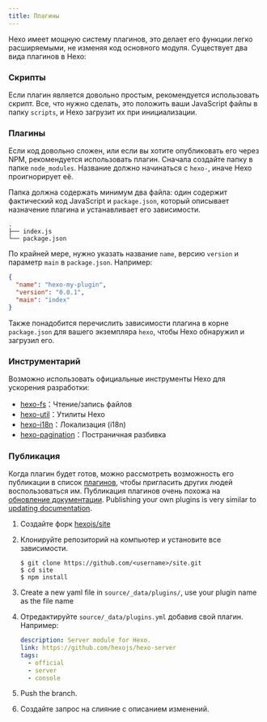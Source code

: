 ```yaml
---
title: Плагины
---
```


Hexo имеет мощную систему плагинов, это делает его функции легко расширяемыми, не изменяя код основного модуля. Существует два вида плагинов в Hexo:

### Скрипты

Если плагин является довольно простым, рекомендуется использовать скрипт. Все, что нужно сделать, это положить ваши JavaScript файлы в папку `scripts`, и Hexo загрузит их при инициализации.

### Плагины

Если код довольно сложен, или если вы хотите опубликовать его через NPM, рекомендуется использовать плагин. Сначала создайте папку в папке `node_modules`. Название должно начинаться с `hexo-`, иначе Hexo проигнорирует её.

Папка должна содержать минимум два файла: один содержит фактический код JavaScript и `package.json`, который описывает назначение плагина и устанавливает его зависимости.

```plain
.
├── index.js
└── package.json
```

По крайней мере, нужно указать название `name`, версию `version` и параметр `main` в `package.json`. Например:

```json package.json
{
  "name": "hexo-my-plugin",
  "version": "0.0.1",
  "main": "index"
}
```

Также понадобится перечислить зависимости плагина в корне `package.json` для вашего экземпляра `hexo`, чтобы Hexo обнаружил и загрузил его.

### Инструментарий

Возможно использовать официальные инструменты Hexo для ускорения разработки:

- [hexo-fs][]：Чтение/запись файлов
- [hexo-util][]：Утилиты Hexo
- [hexo-i18n][]：Локализация (i18n)
- [hexo-pagination][]：Постраничная разбивка

### Публикация

Когда плагин будет готов, можно рассмотреть возможность его публикации в список [плагинов](/plugins), чтобы пригласить других людей воспользоваться им. Публикация плагинов очень похожа на [обновление документации](contributing.html#Обновление-документации). Publishing your own plugins is very similar to [updating documentation](contributing.html#Updating_Documentation).

1. Создайте форк [hexojs/site][]
2. Клонируйте репозиторий на компьютер и установите все зависимости.

   ```shell
   $ git clone https://github.com/<username>/site.git
   $ cd site
   $ npm install
   ```

3. Create a new yaml file in `source/_data/plugins/`, use your plugin name as the file name

4. Отредактируйте `source/_data/plugins.yml` добавив свой плагин. Например:

   ```yaml
   description: Server module for Hexo.
   link: https://github.com/hexojs/hexo-server
   tags:
     - official
     - server
     - console
   ```

5. Push the branch.
6. Создайте запрос на слияние с описанием изменений.

[hexo-fs]: https://github.com/hexojs/hexo-fs
[hexo-util]: https://github.com/hexojs/hexo-util
[hexo-i18n]: https://github.com/hexojs/hexo-i18n
[hexo-pagination]: https://github.com/hexojs/hexo-pagination
[hexojs/site]: https://github.com/hexojs/site
